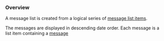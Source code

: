 ### Overview

A message list is created from a logical series of [message list items](message-list--item).

The messages are displayed in descending date order. Each message is a list item containing a [message](message)
